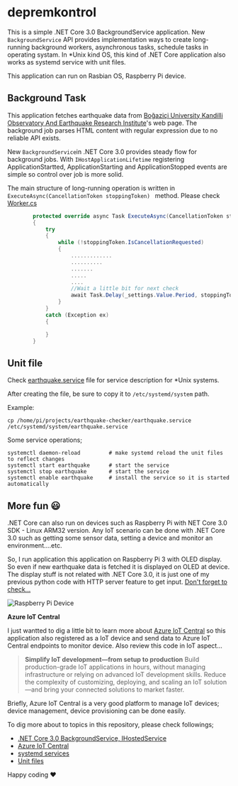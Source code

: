 # depremkontrol

This is a simple .NET Core 3.0 BackgroundService application. New ```BackgroundService``` API provides implementation ways to create long-running background workers, asynchronous tasks, schedule tasks in operating systam. In *Unix kind OS, this kind of .NET Core application also works as systemd service with unit files.

This application can run on Rasbian OS, Raspberry Pi device.

## Background Task ##

This application fetches earthquake data from [Boğaziçi University Kandilli Observatory And Earthquake Research Institute](http://www.koeri.boun.edu.tr/scripts/lasteq.asp)'s web page. The background job parses HTML content with regular expression due to no reliable API exists.

New ```BackgroundService```in .NET Core 3.0 provides steady flow for background jobs. With ```IHostApplicationLifetime``` registering ApplicationStartted, ApplicationStarting and ApplicationStopped events are simple so control over job is more solid.

The main structure of long-running operation is written in ```ExecuteAsync(CancellationToken stoppingToken) ``` method. Please check [Worker.cs](/Worker.cs)


```csharp
        protected override async Task ExecuteAsync(CancellationToken stoppingToken)
        {
            try
            {
                while (!stoppingToken.IsCancellationRequested)
                {
                    .............
                    ..........
                    .......
                    .....
                    ....
                    //Wait a little bit for next check
                    await Task.Delay(_settings.Value.Period, stoppingToken);
                }
            }
            catch (Exception ex)
            {

            }
        }

 ```

## Unit file ##
Check [earthquake.service](/earthquake.service) file for service description for *Unix systems. 

After creating the file, be sure to copy it to ```/etc/systemd/system``` path. 

Example:

```cp /home/pi/projects/earthquake-checker/earthquake.service /etc/systemd/system/earthquake.service```
 
Some service operations;
```
systemctl daemon-reload         # make systemd reload the unit files to reflect changes
systemctl start earthquake      # start the service
systemctl stop earthquake       # start the service
systemctl enable earthquake     # install the service so it is started automatically
```

## More fun :smiley: ##

.NET Core can also run on devices such as Raspberry Pi with NET Core 3.0 SDK - Linux ARM32 version. Any IoT scenario can be done with .NET Core 3.0 such as getting some sensor data, setting a device and monitor an environment....etc.

So, I run application this application on Raspberry Pi 3 with OLED display. So even if new earthquake data is fetched it is displayed on OLED at device. The display stuff is not related with .NET Core 3.0, it is just one of my previous python code with HTTP server feature to get input. [Don't forget to check...](https://github.com/ardacetinkaya/raspberry.pi-projects/tree/master/OLED%20Display)


![Raspberry Pi Device](https://github.com/ardacetinkaya/depremkontrol/blob/master/RaspberryPi.jpg "Raspberry Pi Device")


**Azure IoT Central**

I just wantted to dig a little bit to learn more about [Azure IoT Central](https://azure.microsoft.com/en-us/services/iot-central/) so this application also registered as a IoT device and send data to Azure IoT Central endpoints to monitor device. Also review this code in IoT aspect...

> **Simplify IoT development—from setup to production** 
> Build production-grade IoT applications in hours, without managing infrastructure or relying on advanced IoT development skills. Reduce the complexity of customizing, deploying, and scaling an IoT solution—and bring your connected solutions to market faster.

Briefly, Azure IoT Central is a very good platform to manage IoT devices; device management, device provisioning can be done easily.

To dig more about to topics in this repository, please check followings;

- [.NET Core 3.0 BackgroundService, IHostedService](https://docs.microsoft.com/en-us/aspnet/core/fundamentals/host/hosted-services?view=aspnetcore-3.0&tabs=visual-studio#backgroundservice)
- [Azure IoT Central](https://azure.microsoft.com/en-us/services/iot-central/)
- [systemd services](https://www.freedesktop.org/software/systemd/man/systemd.service.html)
- [Unit files](https://www.digitalocean.com/community/tutorials/understanding-systemd-units-and-unit-files)

Happy coding :heart:

